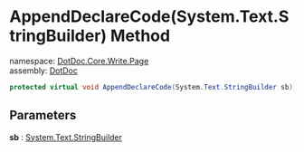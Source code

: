 ﻿# AppendDeclareCode\(System\.Text\.StringBuilder\) Method

namespace: [DotDoc\.Core\.Write\.Page](../../DotDoc.Core.Write.Page.md)<br />
assembly: [DotDoc](../../../DotDoc.md)



```csharp
protected virtual void AppendDeclareCode(System.Text.StringBuilder sb);
```

## Parameters

__sb__ : [System\.Text\.StringBuilder](https://docs.microsoft.com/ja-jp/dotnet/api/System.Text.StringBuilder)



